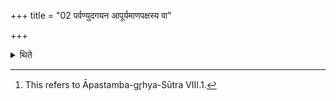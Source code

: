 +++
title = "02 पर्वण्युदगयन आपूर्यमाणपक्षस्य वा"

+++

<details><summary>थिते</summary>

2. On a joining-day during the period when the sun is in the northern hemisphere, or under an auspicious constellation in the bright fortnight, having caused hair on the head and beard to be shaved, at the time of afternoon, having gone to the eastern or the northern direction, having kept fire in a solitary region from where (even) the roof (of any house in the village will) not be seen, having scattered sacred grass around (the fire), having formally introduced (the sages of the chapter to be studied) in the same manner as mentioned earlier[^1], having touched the boiling water, having performed the pacification by means of the first section, (the teacher accompanied by the student) puts four Udumbara-fuel-sticks which have been besmeared with ghee, (on the fire) with these formulae beginning with pr̥thivī samidh....  

[^1]: This refers to Āpastamba-gr̥hya-Sūtra VIII.1. 

</details>
